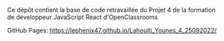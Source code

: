 Ce dépôt contient la base de code retravaillée du Projet 4 de la formation de développeur JavaScript React d'OpenClassrooms

GitHub Pages: https://lephenix47.github.io/Lahouiti_Younes_4_25092022/
